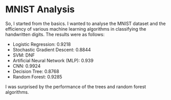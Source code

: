 # MNIST Analysis
So, I started from the basics. I wanted to analyse the MNIST dataset and the efficiency of various machine learning algorithms in classifying the handwritten digits. The results were as follows:

* Logistic Regression: 0.9218
* Stochastic Gradient Descent: 0.8844
* SVM: DNF
* Artificial Neural Network (MLP): 0.939
* CNN: 0.9924
* Decision Tree: 0.8768
* Random Forest: 0.9285

I was surprised by the performance of the trees and random forest algorithms.

